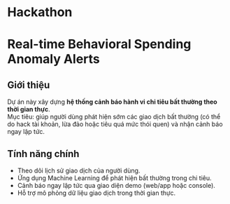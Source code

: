 # Hackathon
# Real-time Behavioral Spending Anomaly Alerts

## Giới thiệu
Dự án này xây dựng **hệ thống cảnh báo hành vi chi tiêu bất thường theo thời gian thực**.  
Mục tiêu: giúp người dùng phát hiện sớm các giao dịch bất thường (có thể do hack tài khoản, lừa đảo hoặc tiêu quá mức thói quen) và nhận cảnh báo ngay lập tức.

##  Tính năng chính
- Theo dõi lịch sử giao dịch của người dùng.
- Ứng dụng Machine Learning để phát hiện bất thường trong chi tiêu.
- Cảnh báo ngay lập tức qua giao diện demo (web/app hoặc console).
- Hỗ trợ mô phỏng dữ liệu giao dịch trong thời gian thực.

